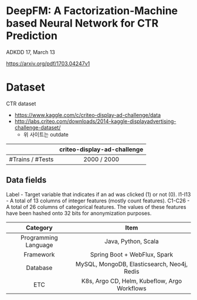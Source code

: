 # DeepFM: A Factorization-Machine based Neural Network for CTR Prediction

ADKDD 17, March 13

https://arxiv.org/pdf/1703.04247v1

# Dataset

CTR dataset

- https://www.kaggle.com/c/criteo-display-ad-challenge/data
- http://labs.criteo.com/downloads/2014-kaggle-displayadvertising-challenge-dataset/
    - 위 사이트는 outdate

|                  | criteo-display-ad-challenge |
|:-----------------|:---------------------------:|
| #Trains / #Tests |         2000 / 2000         |

## Data fields

Label - Target variable that indicates if an ad was clicked (1) or not (0).
I1-I13 - A total of 13 columns of integer features (mostly count features).
C1-C26 - A total of 26 columns of categorical features. The values of these features have been hashed onto 32 bits for
anonymization purposes.

|       Category       |                     Item                     |
|:--------------------:|:--------------------------------------------:|
| Programming Language |             Java, Python, Scala              |
|      Framework       |         Spring Boot + WebFlux, Spark         |
|       Database       | MySQL, MongoDB, Elasticsearch, Neo4j, Redis  |
|         ETC          | K8s, Argo CD, Helm, Kubeflow, Argo Workflows |


